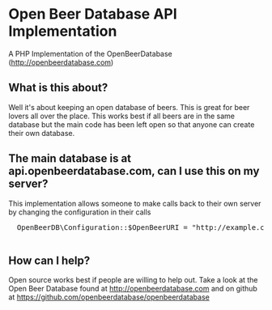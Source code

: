 # Open Beer Database API Implementation

A PHP Implementation of the OpenBeerDatabase (http://openbeerdatabase.com)

## What is this about?

Well it's about keeping an open database of beers. This is great for beer
lovers all over the place. This works best if all beers are in the same
database but the main code has been left open so that anyone can create their
own database.

## The main database is at api.openbeerdatabase.com, can I use this on my server?

This implementation allows someone to make calls back to their own server by
changing the configuration in their calls
  <pre>
  OpenBeerDB\Configuration::$OpenBeerURI = "http://example.com";
  </pre>

## How can I help?

Open source works best if people are willing to help out. Take a look at the
Open Beer Database found at http://openbeerdatabase.com and on github at 
https://github.com/openbeerdatabase/openbeerdatabase
